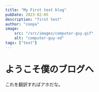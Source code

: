```yaml
---
title: "My First test blog"
pubDate: 2023-02-05
description: "first test"
author: "coopa"
image:
    src: "/src/images/computer-guy.gif"
    alt: "computer-guy-xd"
tags: ["test"]
---
```


# ようこそ僕のブログへ

これを翻訳すればアホだな。
